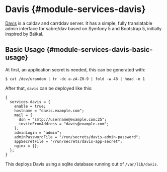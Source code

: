 # Davis {#module-services-davis}

[Davis](https://github.com/tchapi/davis/) is a caldav and carrddav server. It
has a simple, fully translatable admin interface for sabre/dav based on Symfony
5 and Bootstrap 5, initially inspired by Baïkal.

## Basic Usage {#module-services-davis-basic-usage}

At first, an application secret is needed, this can be generated with:
```ShellSession
$ cat /dev/urandom | tr -dc a-zA-Z0-9 | fold -w 48 | head -n 1
```

After that, `davis` can be deployed like this:
```
{
  services.davis = {
    enable = true;
    hostname = "davis.example.com";
    mail = {
      dsn = "smtp://username@example.com:25";
      inviteFromAddress = "davis@example.com";
    };
    adminLogin = "admin";
    adminPasswordFile = "/run/secrets/davis-admin-password";
    appSecretFile = "/run/secrets/davis-app-secret";
    nginx = {};
  };
}
```

This deploys Davis using a sqlite database running out of `/var/lib/davis`.
